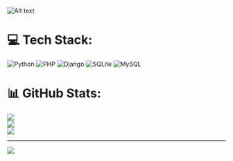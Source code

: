 ![Alt text]([https://assets.digitalocean.com/articles/alligator/boo.svg](https://private-user-images.githubusercontent.com/168954568/352051914-e26d1d6a-30ee-488e-90ca-11b3aa180148.gif?jwt=eyJhbGciOiJIUzI1NiIsInR5cCI6IkpXVCJ9.eyJpc3MiOiJnaXRodWIuY29tIiwiYXVkIjoicmF3LmdpdGh1YnVzZXJjb250ZW50LmNvbSIsImtleSI6ImtleTUiLCJleHAiOjE3MzIwMDE3OTUsIm5iZiI6MTczMjAwMTQ5NSwicGF0aCI6Ii8xNjg5NTQ1NjgvMzUyMDUxOTE0LWUyNmQxZDZhLTMwZWUtNDg4ZS05MGNhLTExYjNhYTE4MDE0OC5naWY_WC1BbXotQWxnb3JpdGhtPUFXUzQtSE1BQy1TSEEyNTYmWC1BbXotQ3JlZGVudGlhbD1BS0lBVkNPRFlMU0E1M1BRSzRaQSUyRjIwMjQxMTE5JTJGdXMtZWFzdC0xJTJGczMlMkZhd3M0X3JlcXVlc3QmWC1BbXotRGF0ZT0yMDI0MTExOVQwNzMxMzVaJlgtQW16LUV4cGlyZXM9MzAwJlgtQW16LVNpZ25hdHVyZT03YmM0M2IyZTNjYjU1NjkyZTNlMGMwOTlmMmYwYjUzNWQ0ZjNhYTIwNzcwNDBkMjNiODlmNGVmNTJlZDg2ZjA3JlgtQW16LVNpZ25lZEhlYWRlcnM9aG9zdCJ9.oDETsQzqC_vW_PoV1bM3rDWYG9dgmmSiQ6aIEZmt5HM) "a title")

# 💻 Tech Stack:
![Python](https://img.shields.io/badge/python-3670A0?style=for-the-badge&logo=python&logoColor=ffdd54) ![PHP](https://img.shields.io/badge/php-%23777BB4.svg?style=for-the-badge&logo=php&logoColor=white) ![Django](https://img.shields.io/badge/django-%23092E20.svg?style=for-the-badge&logo=django&logoColor=white) ![SQLite](https://img.shields.io/badge/sqlite-%2307405e.svg?style=for-the-badge&logo=sqlite&logoColor=white) ![MySQL](https://img.shields.io/badge/mysql-4479A1.svg?style=for-the-badge&logo=mysql&logoColor=white)
# 📊 GitHub Stats:
![](https://github-readme-stats.vercel.app/api?username=py-pow&theme=shadow_blue&hide_border=false&include_all_commits=true&count_private=false)<br/>
![](https://github-readme-streak-stats.herokuapp.com/?user=py-pow&theme=shadow_blue&hide_border=false)<br/>
![](https://github-readme-stats.vercel.app/api/top-langs/?username=py-pow&theme=shadow_blue&hide_border=false&include_all_commits=true&count_private=false&layout=compact)

---
[![](https://visitcount.itsvg.in/api?id=py-pow&icon=0&color=12)](https://visitcount.itsvg.in)

<!-- Proudly created with GPRM ( https://gprm.itsvg.in ) -->
